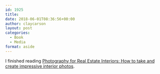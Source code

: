 ```yaml
---
id: 1925
title: 
date: 2018-06-01T08:36:56+00:00
author: claycarson
layout: post
categories: 
  - Book
  - Media
format: aside
---
```

I finished reading [Photography for Real Estate Interiors: How to take and create impressive interior photos](https://www.amazon.com/Photography-Real-Estate-Interiors-impressive/dp/1549739360).<!--more-->